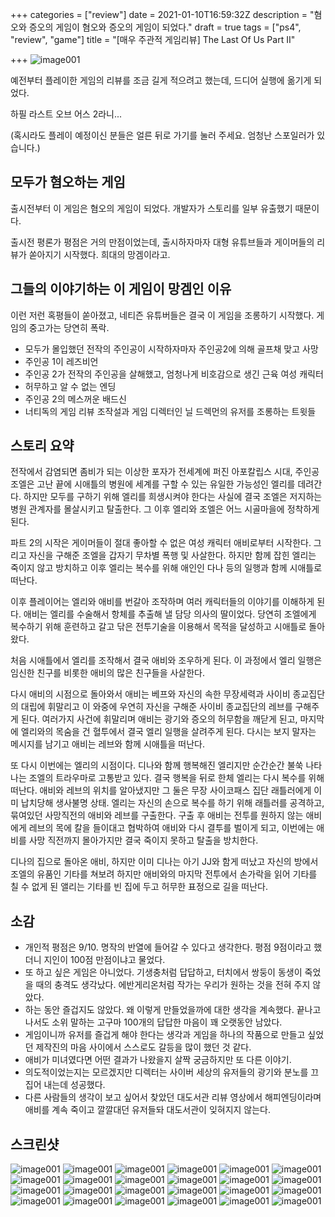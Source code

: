 +++
categories = ["review"]
date = 2021-01-10T16:59:32Z
description = "혐오와 증오의 게임이 혐오와 증오의 게임이 되었다."
draft = true
tags = ["ps4", "review", "game"]
title = "[매우 주관적 게임리뷰] The Last Of Us Part II"

+++
![image001](/images/LastOfUs-001.jpg)

예전부터 플레이한 게임의 리뷰를 조금 길게 적으려고 했는데, 드디어 실행에 옮기게 되었다.

하필 라스트 오브 어스 2라니...

(혹시라도 플레이 예정이신 분들은 얼른 뒤로 가기를 눌러 주세요. 엄청난 스포일러가 있습니다.)

## 모두가 혐오하는 게임

출시전부터 이 게임은 혐오의 게임이 되었다. 개발자가 스토리를 일부 유출했기 때문이다. 

출시전 평론가 평점은 거의 만점이었는데, 출시하자마자 대형 유튜브들과 게이머들의 리뷰가 쏟아지기 시작했다. 희대의 망겜이라고.

## 그들의 이야기하는 이 게임이 망겜인 이유

이런 저런 혹평들이 쏟아졌고, 네티즌 유튜버들은 결국 이 게임을 조롱하기 시작했다. 게임의 중고가는 당연히 폭락.

- 모두가 몰입했던 전작의 주인공이 시작하자마자 주인공2에 의해 골프채 맞고 사망
- 주인공 1이 레즈비언
- 주인공 2가 전작의 주인공을 살해했고, 엄청나게 비호감으로 생긴 근육 여성 캐릭터
- 허무하고 알 수 없는 엔딩
- 주인공 2의 메스꺼운 배드신
- 너티독의 게임 리뷰 조작설과 게임 디렉터인 닐 드렉먼의 유저를 조롱하는 트윗들

## 스토리 요약

전작에서 감염되면 좀비가 되는 이상한 포자가 전세계에 퍼진 아포칼립스 시대, 주인공 조엘은 고난 끝에 시애틀의 병원에 세계를 구할 수 있는 유일한 가능성인 엘리를
데려간다. 하지만 모두를 구하기 위해 엘리를 희생시켜야 한다는 사실에 결국 조엘은 저지하는 병원 관계자를 몰살시키고 탈출한다. 그 이후 엘리와 조엘은 어느 시골마을에 정착하게 된다.

파트 2의 시작은 게이머들이 절대 좋아할 수 없은 여성 캐릭터 애비로부터 시작한다. 그리고 자신을 구해준 조엘을 갑자기 무차별 폭행 및 사살한다. 하지만 함께 잡힌 엘리는 죽이지 않고 방치하고 이후 엘리는 복수를 위해 애인인 다나 등의 일행과 함께 시애틀로 떠난다.

이후 플레이어는 엘리와 애비를 번갈아 조작하며 여러 캐릭터들의 이야기를 이해하게 된다. 애비는 엘리를 수술해서 항체를 추출해 낼 담당 의사의 딸이었다. 당연히 조엘에게 복수하기 위해 훈련하고 갈고 닦은 전투기술을 이용해서 목적을 달성하고 시애틀로 돌아왔다.

처음 시애틀에서 엘리를 조작해서 결국 애비와 조우하게 된다. 이 과정에서 엘리 일행은 임신한 친구를 비롯한 애비의 많은 친구들을 사살한다. 

다시 애비의 시점으로 돌아와서 애비는 베프와 자신의 속한 무장세력과 사이비 종교집단의 대립에 휘말리고 이 와중에 우연히 자신을 구해준 사이비 종교집단의 레브를 구해주게 된다. 여러가지 사건에 휘말리며 애비는 광기와 증오의 허무함을 깨닫게 된고, 마지막에 엘리와의 목숨을 건 혈투에서 결국 엘리 일행을 살려주게 된다. 다시는 보지 말자는 메시지를 남기고 애비는 레브와 함께 시애틀을 떠난다.

또 다시 이번에는 엘리의 시점이다. 디나와 함께 행복해진 엘리지만 순간순간 불쑥 나타나는 조엘의 트라우마로 고통받고 있다. 결국 행복을 뒤로 한체 엘리는 다시 복수를 위해 떠난다. 애비와 레브의 위치를 알아냈지만 그 둘은 무장 사이코패스 집단 래틀러에게 이미 납치당해 생사불명 상태. 엘리는 자신의 손으로 복수를 하기 위해 래틀러를 공격하고, 묶여있던 사망직전의 애비와 레브를 구출한다. 구출 후 애비는 전투를 원하지 않는 애비에게 레브의 목에 칼을 들이대고 협박하여 애비와 다시 결투를 벌이게 되고, 이번에는 애비를 사망 직전까지 몰아가지만 결국 죽이지 못하고 탈출을 방치한다.

디나의 집으로 돌아온 애비, 하지만 이미 디나는 아기 JJ와 함게 떠났고 자신의 방에서 조엘의 유품인 기타를 쳐보려 하지만 애비와의 마지막 전투에서 손가락을 읽어 기타를 칠 수 없게 된 앨리는 기타를 빈 집에 두고 허무한 표정으로 길을 떠난다.

## 소감

- 개인적 평점은 9/10. 명작의 반열에 들어갈 수 있다고 생각한다. 평점 9점이라고 했더니 지인이 100점 만점이냐고 물었다. 
- 또 하고 싶은 게임은 아니었다. 기생충처럼 답답하고, 터치에서 쌍둥이 동생이 죽었을 때의 충격도 생각났다. 에반게리온처럼 작가는 우리가 원하는 것을 전혀 주지 않았다.
- 하는 동안 즐겁지도 않았다. 왜 이렇게 만들었을까에 대한 생각을 계속했다. 끝나고 나서도 소위 말하는 고구마 100개의 답답한 마음이 꽤 오랫동안 남았다.
- 게임이니까 유저를 즐겁게 해야 한다는 생각과 게임을 하나의 작품으로 만들고 싶었던 제작진의 마음 사이에서 스스로도 갈등을 많이 했던 것 같다.
- 애비가 미녀였다면 어떤 결과가 나왔을지 살짝 궁금하지만 또 다른 이야기.
- 의도적이었는지는 모르겠지만 디렉터는 사이버 세상의 유저들의 광기와 분노를 끄집어 내는데 성공했다. 
- 다른 사람들의 생각이 보고 싶어서 찾았던 대도서관 리뷰 영상에서 해피엔딩이라며 애비를 계속 죽이고 깔깔대던 유저들돠 대도서관이 잊혀지지 않는다. 

## 스크린샷

![image001](/images/LastOfUs-002.jpg)
![image001](/images/LastOfUs-003.jpg)
![image001](/images/LastOfUs-004.jpg)
![image001](/images/LastOfUs-005.jpg)
![image001](/images/LastOfUs-006.jpg)
![image001](/images/LastOfUs-007.jpg)
![image001](/images/LastOfUs-008.jpg)
![image001](/images/LastOfUs-009.jpg)
![image001](/images/LastOfUs-010.jpg)
![image001](/images/LastOfUs-011.jpg)
![image001](/images/LastOfUs-012.jpg)
![image001](/images/LastOfUs-013.jpg)
![image001](/images/LastOfUs-014.jpg)
![image001](/images/LastOfUs-015.jpg)
![image001](/images/LastOfUs-016.jpg)
![image001](/images/LastOfUs-017.jpg)
![image001](/images/LastOfUs-018.jpg)
![image001](/images/LastOfUs-019.jpg)
![image001](/images/LastOfUs-020.jpg)
![image001](/images/LastOfUs-021.jpg)
![image001](/images/LastOfUs-022.jpg)
![image001](/images/LastOfUs-023.jpg)
![image001](/images/LastOfUs-024.jpg)
![image001](/images/LastOfUs-025.jpg)